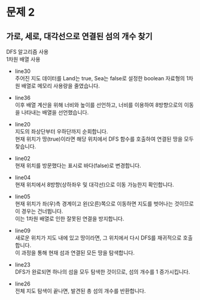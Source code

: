 # 문제 2

## 가로, 세로, 대각선으로 연결된 섬의 개수 찾기

DFS 알고리즘 사용  
1차원 배열 사용  

- line30  
주어진 지도 데이터를 Land는 true, Sea는 false로 설정한 boolean 자료형의 1차원 배열로 메모리 사용량을 줄였습니다.

- line36  
이후 배열 계산을 위해 너비와 높이를 선언하고, 너비를 이용하여 8방향으로의 이동을 나타내는 배열을 선언했습니다.

- line20  
지도의 좌상단부터 우하단까지 순회합니다.  
현재 위치가 땅(true)이라면 해당 위치에서 DFS 함수를 호출하여 연결된 땅을 모두 찾습니다.

- line02  
현재 위치를 방문했다는 표시로 바다(false)로 변경합니다.

- line04  
현재 위치에서 8방향(상하좌우 및 대각선)으로 이동 가능한지 확인합니다.

- line05  
현재 위치가 좌(우)측 경계이고 왼(오른)쪽으로 이동하면 지도를 벗어나는 것이므로 이 경우는 건너뜁니다.   
이는 1차원 배열로 인한 잘못된 연결을 방지합니다.  

- line09  
새로운 위치가 지도 내에 있고 땅이라면, 그 위치에서 다시 DFS를 재귀적으로 호출합니다.   
이 과정을 통해 현재 섬과 연결된 모든 땅을 탐색합니다.  

- line23  
DFS가 완료되면 하나의 섬을 모두 탐색한 것이므로, 섬의 개수를 1 증가시킵니다.

- line26   
전체 지도 탐색이 끝나면, 발견된 총 섬의 개수를 반환합니다.  
